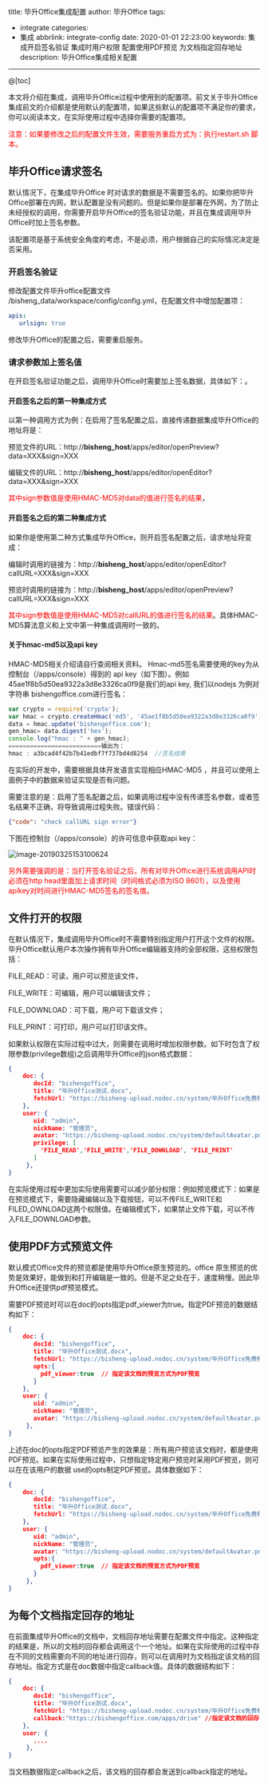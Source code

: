title: 毕升Office集成配置
author: 毕升Office
tags:
  - integrate
categories:
  - 集成
abbrlink: integrate-config
date: 2020-01-01 22:23:00
keywords: 集成开启签名验证 集成时用户权限 配置使用PDF预览 为文档指定回存地址
description: 毕升Office集成相关配置
---
@[toc]

本文将介绍在集成，调用毕升Office过程中使用到的配置项。前文关于毕升Office集成前文的介绍都是使用默认的配置项，如果这些默认的配置项不满足你的要求，你可以阅读本文，在实际使用过程中选择你需要的配置项。

<span style="color:red">注意：如果要修改之后的配置文件生效，需要服务重启方式为：执行restart.sh 脚本。</span>

## 毕升Office请求签名

默认情况下，在集成毕升Office 时对请求的数据是不需要签名的。如果你把毕升Office部署在内网，默认配置是没有问题的。但是如果你是部署在外网，为了防止未经授权的调用，你需要开启毕升Office的签名验证功能，并且在集成调用毕升Office时加上签名参数。

该配置项是基于系统安全角度的考虑，不是必须，用户根据自己的实际情况决定是否采用。

### 开启签名验证

修改配置文件毕升office配置文件 /bisheng_data/workspace/config/config.yml，在配置文件中增加配置项：

```yaml
apis:
   urlsign: true
```

修改毕升Office的配置之后，需要重启服务。

### 请求参数加上签名值

在开启签名验证功能之后，调用毕升Office时需要加上签名数据，具体如下：。

#### 开启签名之后的第一种集成方式

以第一种调用方式为例：在启用了签名配置之后，直接传递数据集成毕升Office的地址将是：

预览文件的URL：http://**bisheng_host**/apps/editor/openPreview?data=XXX&sign=XXX

编辑文件的URL：http://**bisheng_host**/apps/editor/openEditor?data=XXX&sign=XXX

<span style="color:red">其中sign参数值是使用HMAC-MD5对data的值进行签名的结果</span>，

#### 开启签名之后的第二种集成方式

如果你是使用第二种方式集成毕升Office，则开启签名配置之后，请求地址将变成：

编辑时调用的链接为：http://**bisheng_host**/apps/editor/openEditor?callURL=XXX&sign=XXX

预览时调用的链接为：http://**bisheng_host**/apps/editor/openPreview?callURL=XXX&sign=XXX

<span style="color:red">其中sign参数值是使用HMAC-MD5对callURL的值进行签名的结果</span>。具体HMAC-MD5算法意义和上文中第一种集成调用时一致的。

#### 关于hmac-md5以及api key

HMAC-MD5相关介绍请自行查阅相关资料。 Hmac-md5签名需要使用的key为从控制台（/apps/console）得到的 api key（如下图）。例如45ae1f8b5d50ea9322a3d8e3326ca0f9是我们的api key, 我们以nodejs 为例对字符串 bishengoffice.com进行签名：

```javascript
var crypto = require('crypto');
var hmac = crypto.createHmac('md5', '45ae1f8b5d50ea9322a3d8e3326ca0f9'); //第二个参数为api key
data = hmac.update('bishengoffice.com');
gen_hmac= data.digest('hex');
console.log("hmac : " + gen_hmac);
==========================输出为：
hmac : a3bcad4f42b7b41edbf7f737bd4d8254  //签名结果
```

在实际的开发中，需要根据具体开发语言实现相应HMAC-MD5 ，并且可以使用上面例子中的数据来验证实现是否有问题。

需要注意的是：启用了签名配置之后，如果调用过程中没有传递签名参数，或者签名结果不正确，将导致调用过程失败。错误代码：

```json
{"code": "check callURL sign error"}
```

下图在控制台（/apps/console）的许可信息中获取api key：

![image-20190325153100624](https://bisheng-public.oss-cn-zhangjiakou.aliyuncs.com/resource/image-20190325153100624.png)

<span style="color:red">另外需要强调的是：当打开签名验证之后，所有对毕升Office进行系统调用API时必须在http head里面加上请求时间（时间格式必须为ISO 8601），以及使用apikey对时间进行HMAC-MD5签名的签名值。</span>



## 文件打开的权限

在默认情况下，集成调用毕升Office时不需要特别指定用户打开这个文件的权限。毕升Office默认用户本次操作拥有毕升Office编辑器支持的全部权限，这些权限包括：

FILE_READ：可读，用户可以预览该文件，

FILE_WRITE：可编辑，用户可以编辑该文件；

FILE_DOWNLOAD：可下载，用户可下载该文件；

FILE_PRINT：可打印，用户可以打印该文件。

如果默认权限在实际过程中过大，则需要在调用时增加权限参数。如下时包含了权限参数(privilege数组)之后调用毕升Office的json格式数据：

```json
{
    doc: {
       docId: "bishengoffice", 
       title: "毕升Office测试.docx",
       fetchUrl: "https://bisheng-upload.nodoc.cn/system/毕升Office免费私有化部署手册.docx"
    },
    user: {
       uid: "admin",
       nickName: "管理员",
       avatar: "https://bisheng-upload.nodoc.cn/system/defaultAvatar.png",
       privilege: [
         'FILE_READ','FILE_WRITE','FILE_DOWNLOAD', 'FILE_PRINT' 
       ]
     },
}
```

在实际使用过程中更加实际使用需要可以减少部分权限：例如预览模式下：如果是在预览模式下，需要隐藏编辑以及下载按钮，可以不传FILE_WRITE和FILED_OWNLOAD这两个权限值。在编辑模式下，如果禁止文件下载，可以不传入FILE_DOWNLOAD参数。

## 使用PDF方式预览文件

默认模式Office文件的预览都是使用毕升Office原生预览的。office 原生预览的优势是效果好，能做到和打开编辑是一致的。但是不足之处在于，速度稍慢。因此毕升Office还提供pdf预览模式。

需要PDF预览时可以在doc的opts指定pdf_viewer为true。指定PDF预览的数据结构如下：

```json
{
    doc: {
       docId: "bishengoffice", 
       title: "毕升Office测试.docx",
       fetchUrl: "https://bisheng-upload.nodoc.cn/system/毕升Office免费私有化部署手册.docx",
       opts:{
         pdf_viewer:true  // 指定该文档的预览方式为PDF预览
       }
    },
    user: {
       uid: "admin",
       nickName: "管理员",
       avatar: "https://bisheng-upload.nodoc.cn/system/defaultAvatar.png"
     },
}
```

上述在doc的opts指定PDF预览产生的效果是：所有用户预览该文档时，都是使用PDF预览。如果在实际使用过程中，只想指定特定用户预览时采用PDF预览，则可以在在该用户的数据 use的opts制定PDF预览。具体数据如下：

```json
{
    doc: {
       docId: "bishengoffice", 
       title: "毕升Office测试.docx",
       fetchUrl: "https://bisheng-upload.nodoc.cn/system/毕升Office免费私有化部署手册.docx"
    },
    user: {
       uid: "admin",
       nickName: "管理员",
       avatar: "https://bisheng-upload.nodoc.cn/system/defaultAvatar.png",
       opts:{
         pdf_viewer:true  // 指定该文档的预览方式为PDF预览
       }
     },
}
```

## 为每个文档指定回存的地址

在前面集成毕升Office的文档中，文档回存地址需要在配置文件中指定。这种指定的结果是，所以的文档的回存都会调用这个一个地址。如果在实际使用的过程中存在不同的文档需要向不同的地址进行回存，则可以在调用时为文档指定该文档的回存地址。指定方式是在doc数据中指定callback值。具体的数据结构如下：

```json
{
    doc: {
       docId: "bishengoffice", 
       title: "毕升Office测试.docx",
       fetchUrl: "https://bisheng-upload.nodoc.cn/system/毕升Office免费私有化部署手册.docx",
       callback:"https://bishengoffice.com/apps/drive" //指定该文档的回存地址
    },
    user: {
       ....
     },
}
```

当文档数据指定callback之后，该文档的回存都会发送到callback指定的地址。








